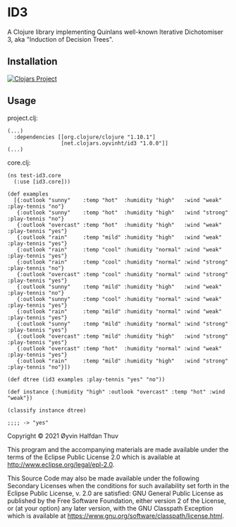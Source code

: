 # ID3

A Clojure library implementing Quinlans well-known Iterative Dichotomiser 3, aka "Induction of Decision Trees".

## Installation
[![Clojars Project](https://img.shields.io/clojars/v/net.clojars.oyvinht/id3.svg)](https://clojars.org/net.clojars.oyvinht/id3)

## Usage

project.clj:
```
(...)
  :dependencies [[org.clojure/clojure "1.10.1"]
                 [net.clojars.oyvinht/id3 "1.0.0"]]
(...)
```

core.clj:
```
(ns test-id3.core
  (:use [id3.core]))
  
(def examples
  [{:outlook "sunny"    :temp "hot"  :humidity "high"   :wind "weak"   :play-tennis "no"}
   {:outlook "sunny"    :temp "hot"  :humidity "high"   :wind "strong" :play-tennis "no"}
   {:outlook "overcast" :temp "hot"  :humidity "high"   :wind "weak"   :play-tennis "yes"}
   {:outlook "rain"     :temp "mild" :humidity "high"   :wind "weak"   :play-tennis "yes"}
   {:outlook "rain"     :temp "cool" :humidity "normal" :wind "weak"   :play-tennis "yes"}
   {:outlook "rain"     :temp "cool" :humidity "normal" :wind "strong" :play-tennis "no"}
   {:outlook "overcast" :temp "cool" :humidity "normal" :wind "strong" :play-tennis "yes"}
   {:outlook "sunny"    :temp "mild" :humidity "high"   :wind "weak"   :play-tennis "no"}
   {:outlook "sunny"    :temp "cool" :humidity "normal" :wind "weak"   :play-tennis "yes"}
   {:outlook "rain"     :temp "mild" :humidity "normal" :wind "weak"   :play-tennis "yes"}
   {:outlook "sunny"    :temp "mild" :humidity "normal" :wind "strong" :play-tennis "yes"}
   {:outlook "overcast" :temp "mild" :humidity "high"   :wind "strong" :play-tennis "yes"}
   {:outlook "overcast" :temp "hot"  :humidity "normal" :wind "weak"   :play-tennis "yes"}
   {:outlook "rain"     :temp "mild" :humidity "high"   :wind "strong" :play-tennis "no"}])

(def dtree (id3 examples :play-tennis "yes" "no"))

(def instance {:humidity "high" :outlook "overcast" :temp "hot" :wind "weak"})

(classify instance dtree)

;;;; -> "yes"
```

Copyright © 2021 Øyvin Halfdan Thuv

This program and the accompanying materials are made available under the
terms of the Eclipse Public License 2.0 which is available at
http://www.eclipse.org/legal/epl-2.0.

This Source Code may also be made available under the following Secondary
Licenses when the conditions for such availability set forth in the Eclipse
Public License, v. 2.0 are satisfied: GNU General Public License as published by
the Free Software Foundation, either version 2 of the License, or (at your
option) any later version, with the GNU Classpath Exception which is available
at https://www.gnu.org/software/classpath/license.html.
